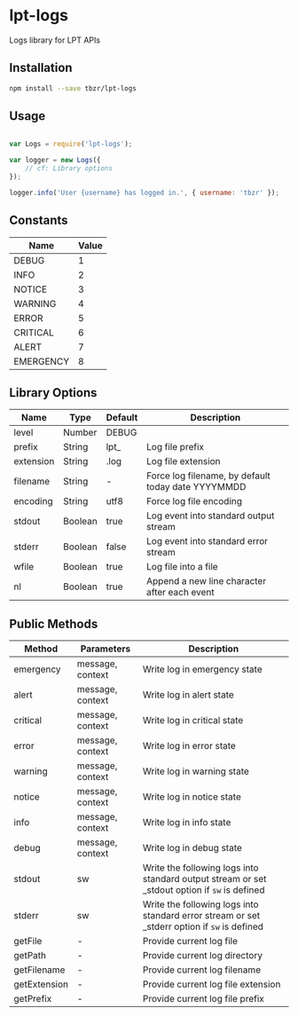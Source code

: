 # lpt-logs
Logs library for LPT APIs

## Installation

```bash
npm install --save tbzr/lpt-logs
```

## Usage

```javascript

var Logs = require('lpt-logs');

var logger = new Logs({
	// cf: Library options
});

logger.info('User {username} has logged in.', { username: 'tbzr' });

```

## Constants
Name      | Value
----------|-------
DEBUG     | 1
INFO      | 2
NOTICE    | 3
WARNING   | 4
ERROR     | 5
CRITICAL  | 6
ALERT     | 7
EMERGENCY | 8


## Library Options

Name      | Type    | Default | Description
----------|---------|---------|---------------
level     | Number  | DEBUG   | 
prefix    | String  | lpt_    | Log file prefix
extension | String  | .log    | Log file extension
filename  | String  | -       | Force log filename, by default today date YYYYMMDD
encoding  | String  | utf8    | Force log file encoding
stdout    | Boolean | true    | Log event into standard output stream
stderr    | Boolean | false   | Log event into standard error stream
wfile     | Boolean | true    | Log file into a file
nl        | Boolean | true    | Append a new line character after each event

## Public Methods

Method       | Parameters       | Description
-------------|------------------|-------------
emergency    | message, context | Write log in emergency state
alert        | message, context | Write log in alert state
critical     | message, context | Write log in critical state
error        | message, context | Write log in error state
warning      | message, context | Write log in warning state
notice       | message, context | Write log in notice state
info         | message, context | Write log in info state
debug        | message, context | Write log in debug state
stdout       | sw               | Write the following logs into standard output stream or set _stdout option if `sw` is defined
stderr       | sw               | Write the following logs into standard error stream or set _stderr option if `sw` is defined
getFile      | -                | Provide current log file
getPath      | -                | Provide current log directory
getFilename  | -                | Provide current log filename
getExtension | -                | Provide current log file extension
getPrefix    | -                | Provide current log file prefix

